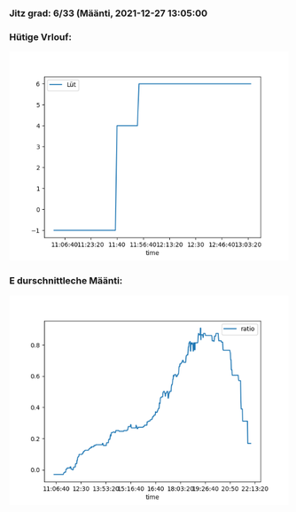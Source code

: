 ### Jitz grad: 6/33 (Määnti, 2021-12-27 13:05:00

### Hütige Vrlouf:
![Graph](Today.png)

### E durschnittleche Määnti:
![Graph](Määnti.png)